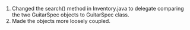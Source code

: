 1. Changed the search() method in Inventory.java to delegate comparing the two GuitarSpec objects to GuitarSpec class.
2. Made the objects more loosely coupled.